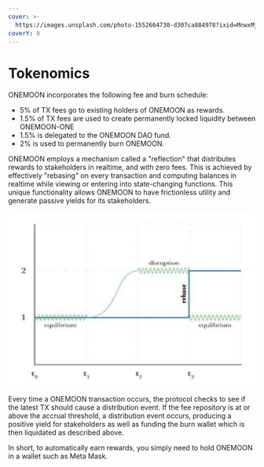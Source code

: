 ```yaml
---
cover: >-
  https://images.unsplash.com/photo-1552664730-d307ca884978?ixid=MnwxMjA3fDB8MHxwaG90by1wYWdlfHx8fGVufDB8fHx8&ixlib=rb-1.2.1&auto=format&fit=crop&w=2970&q=80
coverY: 0
---
```


# Tokenomics

ONEMOON incorporates the following fee and burn schedule:

* 5% of TX fees go to existing holders of ONEMOON as rewards.
* 1.5% of TX fees are used to create permanently locked liquidity between ONEMOON-ONE
* 1.5% is delegated to the ONEMOON DAO fund.
* 2% is used to permanently burn ONEMOON.

ONEMOON employs a mechanism called a "reflection" that distributes rewards to stakeholders in realtime, and with zero fees. This is achieved by effectively "rebasing" on every transaction and computing balances in realtime while viewing or entering into state-changing functions. This unique functionality allows ONEMOON to have frictionless utility and generate passive yields for its stakeholders.

![This diagram provides an example of the "separation axiom" that is employed during each transaction from Onemoon.](../.gitbook/assets/Onemoon-Tokenomics-Diagram.png)

Every time a ONEMOON transaction occurs, the protocol checks to see if the latest TX should cause a distribution event. If the fee repository is at or above the accrual threshold, a distribution event occurs, producing a positive yield for stakeholders as well as funding the burn wallet which is then liquidated as described above.

In short, to automatically earn rewards, you simply need to hold ONEMOON in a wallet such as Meta Mask.
